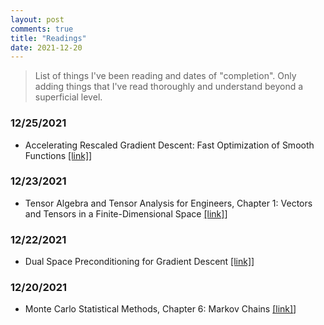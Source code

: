 ```yaml
---
layout: post
comments: true
title: "Readings"
date: 2021-12-20
---
```


> List of things I've been reading and dates of "completion". Only adding things that I've read thoroughly and understand beyond a superficial level.

<!--more-->
### 12/25/2021
- Accelerating Rescaled Gradient Descent: Fast Optimization of Smooth Functions [[link]](https://arxiv.org/abs/1902.08825)]

### 12/23/2021
- Tensor Algebra and Tensor Analysis for Engineers, Chapter 1: Vectors and Tensors in a Finite-Dimensional Space [[link]](https://link.springer.com/content/pdf/10.1007%2F978-3-319-16342-0.pdf)]

### 12/22/2021
- Dual Space Preconditioning for Gradient Descent [[link]](https://arxiv.org/abs/1902.02257v4)]

### 12/20/2021
- Monte Carlo Statistical Methods, Chapter 6: Markov Chains [[link]](https://mcube.lab.nycu.edu.tw/~cfung/docs/books/robert2004monte_carlo_statistical_methods.pdf)]